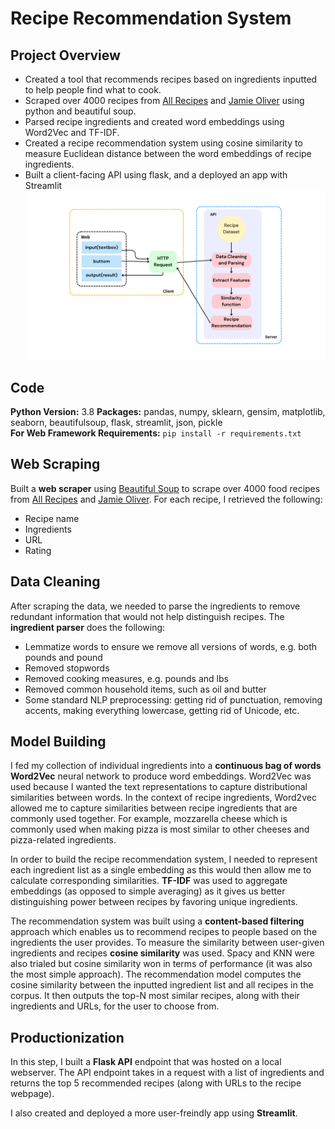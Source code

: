 # Recipe Recommendation System
## Project Overview
* Created a tool that recommends recipes based on ingredients inputted to help people find what to cook.
* Scraped over 4000 recipes from [All Recipes](allrecipes.com) and [Jamie Oliver](jamieoliver.com) using python and beautiful soup.
* Parsed recipe ingredients and created word embeddings using Word2Vec and TF-IDF.
* Created a recipe recommendation system using cosine similarity to measure Euclidean distance between the word embeddings of recipe ingredients.
* Built a client-facing API using flask, and a deployed an app with Streamlit
![Alt text](https://github.com/celiaXH/recipe_recommender/blob/main/input/workflow.png?raw=true)



## Code 
**Python Version:** 3.8 
**Packages:** pandas, numpy, sklearn, gensim, matplotlib, seaborn, beautifulsoup, flask, streamlit, json, pickle  
**For Web Framework Requirements:**  ```pip install -r requirements.txt```  
## Web Scraping
Built a **web scraper** using [Beautiful Soup](https://www.crummy.com/software/BeautifulSoup/bs4/doc/) to scrape over 4000 food recipes from [All Recipes](allrecipes.com) and [Jamie Oliver](jamieoliver.com). For each recipe, I retrieved the following:

* Recipe name 
* Ingredients
* URL
* Rating

## Data Cleaning
After scraping the data, we needed to parse the ingredients to remove redundant information that would not help distinguish recipes. The **ingredient parser** does the following:
* Lemmatize words to ensure we remove all versions of words, e.g. both pounds and pound
* Removed stopwords 
* Removed cooking measures, e.g. pounds and lbs
* Removed common household items, such as oil and butter 
* Some standard NLP preprocessing: getting rid of punctuation, removing accents, making everything lowercase, getting rid of Unicode, etc.
 
## Model Building
I fed my collection of individual ingredients into a **continuous bag of words Word2Vec** neural network to produce word embeddings. Word2Vec was used because I wanted the text representations to capture distributional similarities between words. In the context of recipe ingredients, Word2vec allowed me to capture similarities between recipe ingredients that are commonly used together. For example, mozzarella cheese which is commonly used when making pizza is most similar to other cheeses and pizza-related ingredients.

In order to build the recipe recommendation system, I needed to represent each ingredient list as a single embedding as this would then allow me to calculate corresponding similarities. **TF-IDF** was used to aggregate embeddings (as opposed to simple averaging) as it gives us better distinguishing power between recipes by favoring unique ingredients.

The recommendation system was built using a **content-based filtering** approach which enables us to recommend recipes to people based on the ingredients the user provides. To measure the similarity between user-given ingredients and recipes **cosine similarity** was used. Spacy and KNN were also trialed but cosine similarity won in terms of performance (it was also the most simple approach). The recommendation model computes the cosine similarity between the inputted ingredient list and all recipes in the corpus. It then outputs the top-N most similar recipes, along with their ingredients and URLs, for the user to choose from.

## Productionization
In this step, I built a **Flask API** endpoint that was hosted on a local webserver. The API endpoint takes in a request with a list of ingredients and returns the top 5 recommended recipes (along with URLs to the recipe webpage).

I also created and deployed a more user-freindly app using **Streamlit**.


